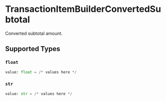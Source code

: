 # TransactionItemBuilderConvertedSubtotal

Converted subtotal amount.


## Supported Types

### `float`

```python
value: float = /* values here */
```

### `str`

```python
value: str = /* values here */
```

